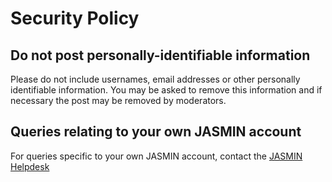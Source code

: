 # Security Policy

## Do not post personally-identifiable information

Please do not include usernames, email addresses or other personally identifiable information.
You may be asked to remove this information and if necessary the post may be removed by moderators.

## Queries relating to your own JASMIN account

For queries specific to your own JASMIN account, contact the [JASMIN Helpdesk](support@jasmin.ac.uk)
